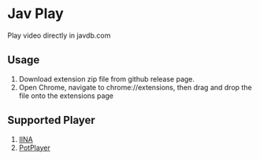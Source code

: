# Jav Play
Play video directly in javdb.com

## Usage
1. Download extension zip file from github release page.
2. Open Chrome, navigate to chrome://extensions, then drag and drop the file onto the extensions page

## Supported Player
1. [IINA](https://iina.io/)
2. [PotPlayer](https://potplayer.daum.net/)